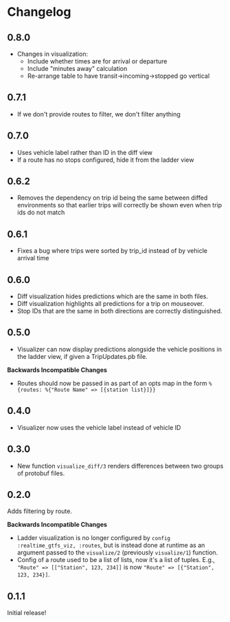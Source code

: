 # Changelog

## 0.8.0
* Changes in visualization:
  * Include whether times are for arrival or departure
  * Include "minutes away" calculation
  * Re-arrange table to have transit->incoming->stopped go vertical

## 0.7.1
* If we don't provide routes to filter, we don't filter anything

## 0.7.0
* Uses vehicle label rather than ID in the diff view
* If a route has no stops configured, hide it from the ladder view

## 0.6.2
* Removes the dependency on trip id being the same between diffed environments so
  that earlier trips will correctly be shown even when trip ids do not match

## 0.6.1
* Fixes a bug where trips were sorted by trip_id instead of by vehicle arrival time

## 0.6.0

* Diff visualization hides predictions which are the same in both files.
* Diff visualization highlights all predictions for a trip on mouseover.
* Stop IDs that are the same in both directions are correctly distinguished.

## 0.5.0

* Visualizer can now display predictions alongside the vehicle positions in the ladder view,
  if given a TripUpdates.pb file.

**Backwards Incompatible Changes**
* Routes should now be passed in as part of an opts map in the form
  `%{routes: %{"Route Name" => [{station list}]}}`

## 0.4.0

* Visualizer now uses the vehicle label instead of vehicle ID

## 0.3.0

* New function `visualize_diff/3` renders differences between two groups of protobuf files.

## 0.2.0

Adds filtering by route.

**Backwards Incompatible Changes**
* Ladder visualization is no longer configured by `config :realtime_gtfs_viz, :routes`, but is
  instead done at runtime as an argument passed to the `visualize/2` (previously `visualize/1`)
  function.
* Config of a route used to be a list of lists, now it's a list of tuples. E.g.,
  `"Route" => [["Station", 123, 234]]` is now `"Route" => [{"Station", 123, 234}]`.

## 0.1.1

Initial release!
